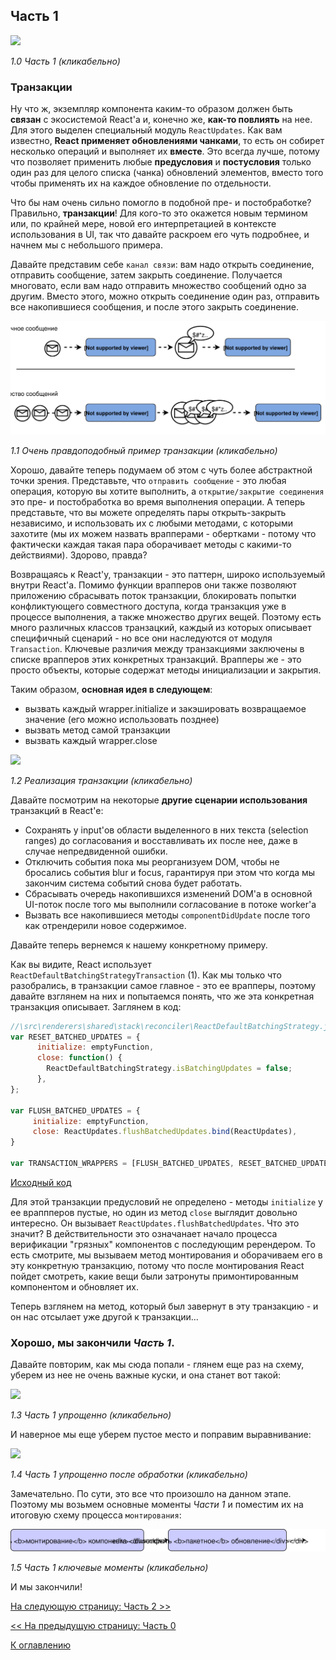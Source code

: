 ## Часть 1

[![](https://rawgit.com/Bogdan-Lyashenko/Under-the-hood-ReactJS/master/stack/images/1/part-1.svg)](https://rawgit.com/Bogdan-Lyashenko/Under-the-hood-ReactJS/master/stack/images/1/part-1.svg)

<em>1.0 Часть 1 (кликабельно)</em>

### Транзакции

Ну что ж, экземпляр компонента каким-то образом должен быть **связан** с экосистемой React'а и, конечно же, **как-то повлиять** на нее. Для этого выделен специальный модуль `ReactUpdates`. Как вам известно, **React применяет обновлениями чанками**, то есть он собирет несколько операций и выполняет их **вместе**. Это всегда лучше, потому что позволяет применить любые **предусловия** и **постусловия** только один раз для целого списка (чанка) обновлений элементов, вместо того чтобы применять их на каждое обновление по отдельности.

Что бы нам очень сильно помогло в подобной пре- и постобработке? Правильно, **транзакции**! Для кого-то это окажется новым термином или, по крайней мере, новой его интерпретацией в контексте использования в UI, так что давайте раскроем его чуть подробнее, и начнем мы с небольшого примера. 

Давайте представим себе `канал связи`: вам надо открыть соединение, отправить сообщение, затем закрыть соединение. Получается многовато, если вам надо отправить множество сообщений одно за другим. Вместо этого, можно  открыть соединение один раз, отправить все накопившиеся сообщения, и после этого закрыть соединение.


[![](./images/1/communication-channel.svg)](./images/1/communication-channel.svg)

<em>1.1 Очень правдоподобный пример транзакции (кликабельно)</em>

Хорошо, давайте теперь подумаем об этом с чуть более абстрактной точки зрения. Представьте, что `отправить сообщение` - это любая операция, которую вы хотите выполнить, а `открытие/закрытие соединения` это пре- и постобработка во время выполнения операции. А теперь представьте, что вы можете определять пары открыть-закрыть независимо, и использовать их с любыми методами, с которыми захотите (мы их можем назвать врапперами - обертками - потому что фактически каждая такая пара оборачивает методы с какими-то действиями). Здорово, правда?

Возвращаясь к React'у, транзакции - это паттерн, широко используемый внутри React'а. Помимо функции врапперов они также позволяют приложению сбрасывать поток транзакции, блокировать попытки конфликтующего совместного доступа, когда транзакция уже в процессе выполнения, а также множество других вещей. Поэтому есть много различных классов транзацкий, каждый из которых описывает специфичный сценарий - но все они наследуются от модуля `Transaction`. Ключевые различия между транзакциями заключены в списке врапперов этих конкретных транзакций. Врапперы же - это просто объекты, которые содержат методы инициализации и закрытия.

Таким образом, **основная идея в следующем**:
* вызвать каждый wrapper.initialize и закэшировать возвращаемое значение (его можно использовать позднее)
* вызвать метод самой транзакции
* вызвать каждый wrapper.close

[![](https://rawgit.com/Bogdan-Lyashenko/Under-the-hood-ReactJS/master/stack/images/1/transaction.svg)](https://rawgit.com/Bogdan-Lyashenko/Under-the-hood-ReactJS/master/stack/images/1/transaction.svg)

<em>1.2 Реализация транзакции (кликабельно)</em>


Давайте посмотрим на некоторые **другие сценарии использования** транзакций в React'е:
* Сохранять у input'ов области выделенного в них текста (selection ranges) до согласования и восставливать их после нее, даже в случае непредвиденной ошибки.
* Отключить события пока мы реорганизуем DOM, чтобы не бросались события blur и focus, гарантируя при этом что когда мы закончим система событий снова будет работать.
* Сбрасывать очередь накопившихся изменений DOM'а в основной UI-поток после того мы выполнили согласование в потоке worker'а
* Вызвать все накопившиеся методы `componentDidUpdate` после того как отрендерили новое содержимое.

Давайте теперь вернемся к нашему конкретному примеру.

Как вы видите, React использует `ReactDefaultBatchingStrategyTransaction` (1). Как мы только что разобрались, в транзакции самое главное - это ее врапперы, поэтому давайте взглянем на них и попытаемся понять, что же эта конкретная транзакция описывает. Заглянем в код:

```javascript
//\src\renderers\shared\stack\reconciler\ReactDefaultBatchingStrategy.js#L19
var RESET_BATCHED_UPDATES = {
	  initialize: emptyFunction,
	  close: function() {
		ReactDefaultBatchingStrategy.isBatchingUpdates = false;
	  },
};

var FLUSH_BATCHED_UPDATES = {
	 initialize: emptyFunction,
	 close: ReactUpdates.flushBatchedUpdates.bind(ReactUpdates),
}

var TRANSACTION_WRAPPERS = [FLUSH_BATCHED_UPDATES, RESET_BATCHED_UPDATES];
```
[Исходный код](https://github.com/facebook/react/blob/v15.4.2/src/renderers/shared/stack/reconciler/ReactDefaultBatchingStrategy.js#L19)

Для этой транзакции предусловий не определено - методы `initialize` у ее враппперов пустые, но один из метод `close` выглядит довольно интересно. Он вызывает `ReactUpdates.flushBatchedUpdates`. Что это значит? В действительности это означанает начало процесса верификации "грязных" компонентов с последующим ререндером. То есть смотрите, мы вызываем метод монтирования и оборачиваем его в эту конкретную транзакцию, потому что после монтирования React пойдет смотреть, какие вещи были затронуты примонтированным компонентом и обновляет их.

Теперь взглянем на метод, который был завернут в эту транзакцию - и он нас отсылает уже другой к транзакции...


### Хорошо, мы закончили *Часть 1*.

Давайте повторим, как мы сюда попали - глянем еще раз на схему, уберем из нее не очень важные куски, и она станет вот такой:

[![](https://rawgit.com/Bogdan-Lyashenko/Under-the-hood-ReactJS/master/stack/images/1/part-1-A.svg)](https://rawgit.com/Bogdan-Lyashenko/Under-the-hood-ReactJS/master/stack/images/1/part-1-A.svg)

<em>1.3 Часть 1 упрощенно (кликабельно)</em>

И наверное мы еще уберем пустое место и поправим выравнивание:

[![](https://rawgit.com/Bogdan-Lyashenko/Under-the-hood-ReactJS/master/stack/images/1/part-1-B.svg)](https://rawgit.com/Bogdan-Lyashenko/Under-the-hood-ReactJS/master/stack/images/1/part-1-B.svg)

<em>1.4 Часть 1 упрощенно после обработки (кликабельно)</em>

Замечательно. По сути, это все что произошло на данном этапе. Поэтому мы возьмем основные моменты *Части 1* и поместим их на итоговую схему процесса `монтирования`:

[![](./images/1/part-1-C.svg)](./images/1/part-1-C.svg)

<em>1.5 Часть 1 ключевые моменты (кликабельно)</em>

И мы закончили!


[На следующую страницу: Часть 2 >>](./Part-2.md)

[<< На предыдущую страницу: Часть 0](./Part-0.md)


[К оглавлению](./README.md)
